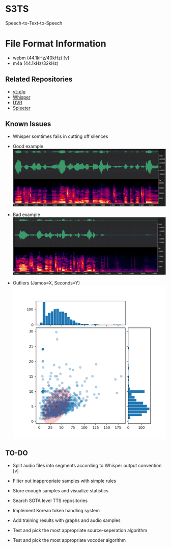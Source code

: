 # S3TS
Speech-to-Text-to-Speech

# File Format Information
* webm (44.1kHz/40kHz) [v]
* m4a (44.1kHz/32kHz)

## Related Repositories
* [yt-dlp](https://github.com/yt-dlp/yt-dlp)
* [Whisper](https://github.com/openai/whisper)
* [UVR](https://github.com/Anjok07/ultimatevocalremovergui)
* [Spleeter](https://github.com/deezer/spleeter)

## Known Issues
* Whisper somtimes fails in cutting off silences

* Good example
![](https://github.com/Joovvhan/S3TS/blob/main/png/good.png)

* Bad example
![](https://github.com/Joovvhan/S3TS/blob/main/png/bad.png)

* Outliers (Jamos=X, Seconds=Y)
![](https://github.com/Joovvhan/S3TS/blob/main/png/jamo_and_time.png)

## TO-DO
* Split audio files into segments according to Whisper output convention [v]
* Filter out inappropriate samples with simple rules
* Store enough samples and visualize statistics 
  
* Search SOTA level TTS repositories
* Implement Korean token handling system
* Add training results with graphs and audio samples
* Test and pick the most appropriate source-seperation algorithm
* Test and pick the most appropriate vocoder algorithm